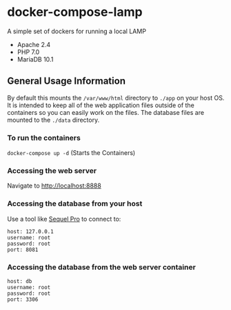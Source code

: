 # docker-compose-lamp
A simple set of dockers for running a local LAMP
- Apache 2.4
- PHP 7.0
- MariaDB 10.1

## General Usage Information

By default this mounts the `/var/www/html` directory to `./app` on your host OS.  It is intended to keep all of the web application files outside of the containers so you can easily work on the files. The database files are mounted to the `./data` directory.

### To run the containers

`docker-compose up -d` (Starts the Containers)


### Accessing the web server

Navigate to [http://localhost:8888](http://localhost:8888)

### Accessing the database from your host

Use a tool like [Sequel Pro](https://sequelpro.com) to connect to:
```
host: 127.0.0.1
username: root
password: root
port: 8081
```

### Accessing the database from the web server container

```
host: db
username: root
password: root
port: 3306
```
